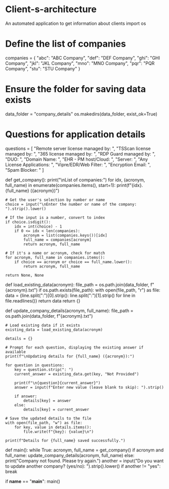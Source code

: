 # Client-s-architecture
An automated application to get information about clients
import os

# Define the list of companies
companies = {
    "abc": "ABC Company",
    "def": "DEF Company",
    "ghi": "GHI Company",
    "jkl": "JKL Company",
    "mno": "MNO Company",
    "pqr": "PQR Company",
    "stu": "STU Company"
}

# Ensure the folder for saving data exists
data_folder = "company_details"
os.makedirs(data_folder, exist_ok=True)

# Questions for application details
questions = [
    "Remote server license managed by: ",
    "TSScan license managed by: ",
    "365 license managed by: ",
    "RDP Guard managed by: ",
    "DUO: ",
    "Domain Name: ",
    "EHR - PM host/Cloud: ",
    "Server: ",
    "Any License Applications: ",
    "Vipre/EDR/Web Filter: ",
    "Encryption Email: ",
    "Spam Blocker: "
]

def get_company():
    print("\nList of companies:")
    for idx, (acronym, full_name) in enumerate(companies.items(), start=1):
        print(f"{idx}. {full_name} ({acronym})")
    
    # Get the user's selection by number or name
    choice = input("\nEnter the number or name of the company: ").strip().lower()
    
    # If the input is a number, convert to index
    if choice.isdigit():
        idx = int(choice) - 1
        if 0 <= idx < len(companies):
            acronym = list(companies.keys())[idx]
            full_name = companies[acronym]
            return acronym, full_name
    
    # If it's a name or acronym, check for match
    for acronym, full_name in companies.items():
        if choice == acronym or choice == full_name.lower():
            return acronym, full_name
    
    return None, None

def load_existing_data(acronym):
    file_path = os.path.join(data_folder, f"{acronym}.txt")
    if os.path.exists(file_path):
        with open(file_path, "r") as file:
            data = {line.split(":")[0].strip(): line.split(":")[1].strip() for line in file.readlines()}
        return data
    return {}

def update_company_details(acronym, full_name):
    file_path = os.path.join(data_folder, f"{acronym}.txt")
    
    # Load existing data if it exists
    existing_data = load_existing_data(acronym)
    
    details = {}
    
    # Prompt for each question, displaying the existing answer if available
    print(f"\nUpdating details for {full_name} ({acronym}):")
    
    for question in questions:
        key = question.strip(": ")
        current_answer = existing_data.get(key, "Not Provided")
        
        print(f"\n{question}{current_answer}")
        answer = input(f"Enter new value (leave blank to skip): ").strip()
        
        if answer:
            details[key] = answer
        else:
            details[key] = current_answer
    
    # Save the updated details to the file
    with open(file_path, "w") as file:
        for key, value in details.items():
            file.write(f"{key}: {value}\n")
    
    print(f"Details for {full_name} saved successfully.")

def main():
    while True:
        acronym, full_name = get_company()
        if acronym and full_name:
            update_company_details(acronym, full_name)
        else:
            print("Company not found. Please try again.")
        another = input("Do you want to update another company? (yes/no): ").strip().lower()
        if another != "yes":
            break

if __name__ == "__main__":
    main()
